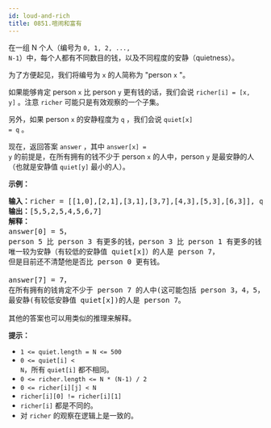 ```yaml
---
id: loud-and-rich
title: 0851.喧闹和富有
---
```

在一组 N 个人（编号为 <code>0, 1, 2, ..., N-1</code>）中，每个人都有不同数目的钱，以及不同程度的安静（quietness）。

为了方便起见，我们将编号为 <code>x</code> 的人简称为 &#34;person <code>x</code> &#34;。

如果能够肯定 person <code>x</code> 比 person <code>y</code> 更有钱的话，我们会说 <code>richer[i] = [x, y]</code> 。注意 <code>richer</code> 可能只是有效观察的一个子集。

另外，如果 person <code>x</code> 的安静程度为 <code>q</code> ，我们会说 <code>quiet[x] = q</code> 。

现在，返回答案 <code>answer</code> ，其中 <code>answer[x] = y</code> 的前提是，在所有拥有的钱不少于 person <code>x</code> 的人中，person <code>y</code> 是最安静的人（也就是安静值 <code>quiet[y]</code> 最小的人）。

**示例：**


<pre><strong>输入：</strong>richer = [[1,0],[2,1],[3,1],[3,7],[4,3],[5,3],[6,3]], quiet = [3,2,5,4,6,1,7,0]<br/><strong>输出：</strong>[5,5,2,5,4,5,6,7]<br/><strong>解释： </strong><br/>answer[0] = 5，<br/>person 5 比 person 3 有更多的钱，person 3 比 person 1 有更多的钱，person 1 比 person 0 有更多的钱。<br/>唯一较为安静（有较低的安静值 quiet[x]）的人是 person 7，<br/>但是目前还不清楚他是否比 person 0 更有钱。<br/><br/>answer[7] = 7，<br/>在所有拥有的钱肯定不少于 person 7 的人中(这可能包括 person 3，4，5，6 以及 7)，<br/>最安静(有较低安静值 quiet[x])的人是 person 7。<br/><br/>其他的答案也可以用类似的推理来解释。<br/></pre>

**提示：**

- <code>1 &lt;= quiet.length = N &lt;= 500</code>
- <code>0 &lt;= quiet[i] &lt; N</code>，所有 <code>quiet[i]</code> 都不相同。
- <code>0 &lt;= richer.length &lt;= N * (N-1) / 2</code>
- <code>0 &lt;= richer[i][j] &lt; N</code>
- <code>richer[i][0] != richer[i][1]</code>
- <code>richer[i]</code> 都是不同的。
- 对 <code>richer</code> 的观察在逻辑上是一致的。